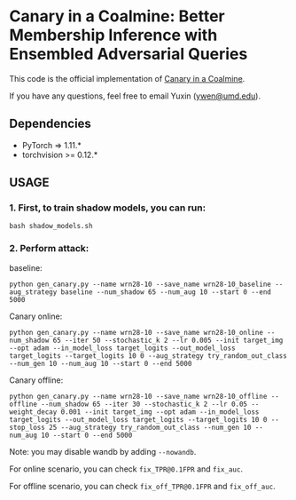 # Canary in a Coalmine: Better Membership Inference with Ensembled Adversarial Queries

This code is the official implementation of [Canary in a Coalmine](https://arxiv.org/abs/2210.10750).

If you have any questions, feel free to email Yuxin (<ywen@umd.edu>).

## Dependencies

- PyTorch => 1.11.*
- torchvision >= 0.12.*

## USAGE
### 1. First, to train shadow models, you can run:
```
bash shadow_models.sh
```

### 2. Perform attack:
baseline:
```
python gen_canary.py --name wrn28-10 --save_name wrn28-10_baseline --aug_strategy baseline --num_shadow 65 --num_aug 10 --start 0 --end 5000
```

Canary online:
```
python gen_canary.py --name wrn28-10 --save_name wrn28-10_online --num_shadow 65 --iter 50 --stochastic_k 2 --lr 0.005 --init target_img --opt adam --in_model_loss target_logits --out_model_loss target_logits --target_logits 10 0 --aug_strategy try_random_out_class --num_gen 10 --num_aug 10 --start 0 --end 5000
```

Canary offline:
```
python gen_canary.py --name wrn28-10 --save_name wrn28-10_offline --offline --num_shadow 65 --iter 30 --stochastic_k 2 --lr 0.05 --weight_decay 0.001 --init target_img --opt adam --in_model_loss target_logits --out_model_loss target_logits --target_logits 10 0 --stop_loss 25 --aug_strategy try_random_out_class --num_gen 10 --num_aug 10 --start 0 --end 5000
```

Note: you may disable wandb by adding ```--nowandb```.

For online scenario, you can check ```fix_TPR@0.1FPR``` and ```fix_auc```.

For offline scenario, you can check ```fix_off_TPR@0.1FPR``` and ```fix_off_auc```.

